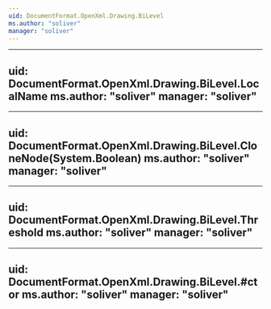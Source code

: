 ```yaml
---
uid: DocumentFormat.OpenXml.Drawing.BiLevel
ms.author: "soliver"
manager: "soliver"
---
```


---
uid: DocumentFormat.OpenXml.Drawing.BiLevel.LocalName
ms.author: "soliver"
manager: "soliver"
---

---
uid: DocumentFormat.OpenXml.Drawing.BiLevel.CloneNode(System.Boolean)
ms.author: "soliver"
manager: "soliver"
---

---
uid: DocumentFormat.OpenXml.Drawing.BiLevel.Threshold
ms.author: "soliver"
manager: "soliver"
---

---
uid: DocumentFormat.OpenXml.Drawing.BiLevel.#ctor
ms.author: "soliver"
manager: "soliver"
---
